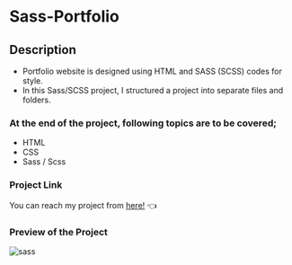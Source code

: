 # Sass-Portfolio
## Description

- Portfolio website is designed using HTML and SASS (SCSS) codes for style. 
- In this Sass/SCSS project, I structured a project into separate files and folders.  

### At the end of the project, following topics are to be covered;

- HTML 
- CSS
- Sass / Scss

### Project Link 
 You can reach my project from [here!](https://sass-portfolioo.netlify.app/) 👈

 ### Preview of the Project
![sass](https://user-images.githubusercontent.com/98649983/170886540-f06acf82-3167-41ca-994d-fad318beae7c.gif)

